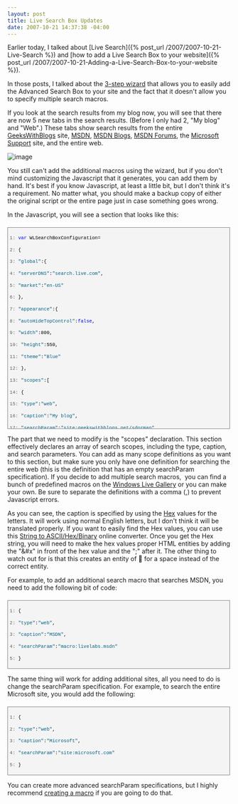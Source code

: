 ```yaml
---
layout: post
title: Live Search Box Updates
date: 2007-10-21 14:37:38 -04:00
---
```


Earlier today, I talked about [Live Search]({% post_url /2007/2007-10-21-Live-Search %}) and [how to add a Live Search Box to your website]({% post_url /2007/2007-10-21-Adding-a-Live-Search-Box-to-your-website %}). 

In those posts, I talked about the [3-step wizard](http://search.live.com/siteowner/searchboxstep1.aspx "-step wizard") that allows you to easily add the Advanced Search Box to your site and the fact that it doesn't allow you to specify multiple search macros.

If you look at the search results from my blog now, you will see that there are now 5 new tabs in the search results. (Before I only had 2, "My blog" and "Web".) These tabs show search results from the entire [GeeksWithBlogs](http://geekswithblogs.net/) site, [MSDN](http://msdn2.microsoft.com/), [MSDN Blogs](http://blogs.msdn.com/), [MSDN Forums](http://forums.microsoft.com/), the [Microsoft Support](http://support.microsoft.com/) site, and the entire web.

![image](http://gwb.blob.core.windows.net/sdorman/WindowsLiveWriter/LiveSearchBoxUpdates_C404/image_3.png)

You still can't add the additional macros using the wizard, but if you don't mind customizing the Javascript that it generates, you can add them by hand. It's best if you know Javascript, at least a little bit, but I don't think it's a requirement. No matter what, you should make a backup copy of either the original script or the entire page just in case something goes wrong.

In the Javascript, you will see a section that looks like this:
 <div style="border-right: gray 1px solid; padding-right: 4px; border-top: gray 1px solid; padding-left: 4px; font-size: 8pt; padding-bottom: 4px; margin: 20px 0px 10px; overflow: auto; border-left: gray 1px solid; width: 97.5%; cursor: text; max-height: 900px; line-height: 12pt; padding-top: 4px; border-bottom: gray 1px solid; font-family: consolas, 'Courier New', courier, monospace; height: 443px; background-color: #f4f4f4"> <div style="padding-right: 0px; padding-left: 0px; font-size: 8pt; padding-bottom: 0px; overflow: visible; width: 100%; color: black; border-top-style: none; line-height: 12pt; padding-top: 0px; font-family: consolas, 'Courier New', courier, monospace; border-right-style: none; border-left-style: none; background-color: #f4f4f4; border-bottom-style: none">

<span style="color: #606060">   1:</span> <span style="color: #0000ff">var</span> WLSearchBoxConfiguration=

<span style="color: #606060">   2:</span>       {

<span style="color: #606060">   3:</span>          <span style="color: #006080">"global"</span>:{

<span style="color: #606060">   4:</span>             <span style="color: #006080">"serverDNS"</span>:<span style="color: #006080">"search.live.com"</span>,

<span style="color: #606060">   5:</span>             <span style="color: #006080">"market"</span>:<span style="color: #006080">"en-US"</span>

<span style="color: #606060">   6:</span>          },

<span style="color: #606060">   7:</span>          <span style="color: #006080">"appearance"</span>:{

<span style="color: #606060">   8:</span>             <span style="color: #006080">"autoHideTopControl"</span>:<span style="color: #0000ff">false</span>,

<span style="color: #606060">   9:</span>             <span style="color: #006080">"width"</span>:800,

<span style="color: #606060">  10:</span>             <span style="color: #006080">"height"</span>:550,

<span style="color: #606060">  11:</span>             <span style="color: #006080">"theme"</span>:<span style="color: #006080">"Blue"</span>

<span style="color: #606060">  12:</span>          },

<span style="color: #606060">  13:</span>          <span style="color: #006080">"scopes"</span>:[

<span style="color: #606060">  14:</span>             {

<span style="color: #606060">  15:</span>                <span style="color: #006080">"type"</span>:<span style="color: #006080">"web"</span>,

<span style="color: #606060">  16:</span>                <span style="color: #006080">"caption"</span>:<span style="color: #006080">"&#x4d;&#x79;&#x20;&#x62;&#x6c;&#x6f;&#x67;"</span>,

<span style="color: #606060">  17:</span>                <span style="color: #006080">"searchParam"</span>:<span style="color: #006080">"site:geekswithblogs.net\/sdorman"</span>

<span style="color: #606060">  18:</span>             }

<span style="color: #606060">  19:</span>             ,

<span style="color: #606060">  20:</span>             {

<span style="color: #606060">  21:</span>                <span style="color: #006080">"type"</span>:<span style="color: #006080">"web"</span>,

<span style="color: #606060">  22:</span>                <span style="color: #006080">"caption"</span>:<span style="color: #006080">"&#x57;&#x65;&#x62;"</span>,

<span style="color: #606060">  23:</span>                <span style="color: #006080">"searchParam"</span>:<span style="color: #006080">""</span>

<span style="color: #606060">  24:</span>             }

<span style="color: #606060">  25:</span>          ]

<span style="color: #606060">  26:</span>       }
</div></div>


The part that we need to modify is the "scopes" declaration. This section effectively declares an array of search scopes, including the type, caption, and search parameters. You can add as many scope definitions as you want to this section, but make sure you only have one definition for searching the entire web (this is the definition that has an empty searchParam specification). If you decide to add multiple search macros,  you can find a bunch of predefined macros on the [Windows Live Gallery](http://gallery.live.com/default.aspx?pl=4&bt=13) or you can make your own. Be sure to separate the definitions with a comma (,) to prevent Javascript errors. 

As you can see, the caption is specified by using the [Hex](http://en.wikipedia.org/wiki/Hexadecimal) values for the letters. It will work using normal English letters, but I don't think it will be translated properly. If you want to easily find the Hex values, you can use this [String to ASCII/Hex/Binary](http://www.easycalculation.com/ascii-hex.php) online converter. Once you get the Hex string, you will need to make the hex values proper HTML entities by adding the "&#x" in front of the hex value and the ";" after it. The other thing to watch out for is that this creates an entity of &#x1; for a space instead of the correct &#x20; entity.

For example, to add an additional search macro that searches MSDN, you need to add the following bit of code:

<div style="border-right: gray 1px solid; padding-right: 4px; border-top: gray 1px solid; padding-left: 4px; font-size: 8pt; padding-bottom: 4px; margin: 20px 0px 10px; overflow: auto; border-left: gray 1px solid; width: 97.5%; cursor: text; max-height: 200px; line-height: 12pt; padding-top: 4px; border-bottom: gray 1px solid; font-family: consolas, 'Courier New', courier, monospace; background-color: #f4f4f4">
<div style="padding-right: 0px; padding-left: 0px; font-size: 8pt; padding-bottom: 0px; overflow: visible; width: 100%; color: black; border-top-style: none; line-height: 12pt; padding-top: 0px; font-family: consolas, 'Courier New', courier, monospace; border-right-style: none; border-left-style: none; background-color: #f4f4f4; border-bottom-style: none">

<span style="color: #606060">   1:</span> {

<span style="color: #606060">   2:</span>    <span style="color: #006080">"type"</span>:<span style="color: #006080">"web"</span>,

<span style="color: #606060">   3:</span>    <span style="color: #006080">"caption"</span>:<span style="color: #006080">"&#x4D;&#x53;&#x44;&#x4E;"</span>,

<span style="color: #606060">   4:</span>    <span style="color: #006080">"searchParam"</span>:<span style="color: #006080">"macro:livelabs.msdn"</span>

<span style="color: #606060">   5:</span> }
</div></div>


The same thing will work for adding additional sites, all you need to do is change the searchParam specification. For example, to search the entire Microsoft site, you would add the following:

<div style="border-right: gray 1px solid; padding-right: 4px; border-top: gray 1px solid; padding-left: 4px; font-size: 8pt; padding-bottom: 4px; margin: 20px 0px 10px; overflow: auto; border-left: gray 1px solid; width: 97.5%; cursor: text; max-height: 200px; line-height: 12pt; padding-top: 4px; border-bottom: gray 1px solid; font-family: consolas, 'Courier New', courier, monospace; background-color: #f4f4f4">
<div style="padding-right: 0px; padding-left: 0px; font-size: 8pt; padding-bottom: 0px; overflow: visible; width: 100%; color: black; border-top-style: none; line-height: 12pt; padding-top: 0px; font-family: consolas, 'Courier New', courier, monospace; border-right-style: none; border-left-style: none; background-color: #f4f4f4; border-bottom-style: none">

<span style="color: #606060">   1:</span> {

<span style="color: #606060">   2:</span>    <span style="color: #006080">"type"</span>:<span style="color: #006080">"web"</span>,

<span style="color: #606060">   3:</span>    <span style="color: #006080">"caption"</span>:<span style="color: #006080">"&#x4D;&#x69;&#x63;&#x72;&#x6F;&#x73;&#x6F;&#x66;&#x74;"</span>,

<span style="color: #606060">   4:</span>    <span style="color: #006080">"searchParam"</span>:<span style="color: #006080">"site:microsoft.com"</span>

<span style="color: #606060">   5:</span> }
</div></div>


You can create more advanced searchParam specifications, but I highly recommend [creating a macro](http://search.live.com/macros?mkt=en-us) if you are going to do that.
